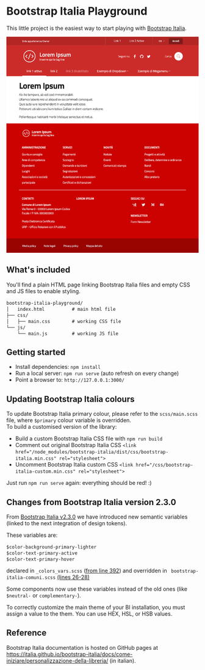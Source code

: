 # Bootstrap Italia Playground

This little project is the easiest way to start playing with [Bootstrap Italia](https://italia.github.io/bootstrap-italia/).

<img src="https://github.com/italia/bootstrap-italia-playground/blob/main/.github/bootstrap-italia-playground.png" width="800"> 

## What's included

You'll find a plain HTML page linking Bootstrap Italia files and empty CSS and JS files to enable styling.

```
bootstrap-italia-playground/
│   index.html          # main html file
├── css/
│   ├── main.css        # working CSS file
└── js/
    └── main.js         # working JS file
```

## Getting started

* Install dependencies: `npm install`
* Run a local server: `npm run serve` (auto refresh on every change)
* Point a browser to: `http://127.0.0.1:3000/`

## Updating Bootstrap Italia colours

To update Bootstrap Italia primary colour, please refer to the `scss/main.scss` file, where `$primary` colour variable is overridden.  
To build a customised version of the library:

* Build a custom Bootstrap Italia CSS file with `npm run build`
* Comment out original Bootstrap Italia CSS `<link href="/node_modules/bootstrap-italia/dist/css/bootstrap-italia.min.css" rel="stylesheet">`
* Uncomment Bootstrap Italia custom CSS `<link href="/css/bootstrap-italia-custom.min.css" rel="stylesheet">`

Just run `npm run serve` again: everything should be red! :)

## Changes from Bootstrap Italia version 2.3.0

From [Bootstrap Italia v2.3.0](https://github.com/italia/bootstrap-italia/releases/tag/v2.3.0) we have introduced new semantic variables (linked to the next integration of design tokens).

These variables are:

```sss
$color-background-primary-lighter
$color-text-primary-active
$color-text-primary-hover
```

declared in `_colors_vars.scss` ([from line 392](https://github.com/italia/bootstrap-italia/blob/main/src/scss/utilities/colors_vars.scss)) and overridden in ` bootstrap-italia-comuni.scss` [(lines 26-28)](https://github.com/italia/bootstrap-italia/blob/main/src/scss/bootstrap-italia-comuni.scss)

Some components now use these variables instead of the old ones (like `$neutral-` or `complementary-`).

To correctly customize the main theme of your BI installation, you must assign a value to the them. You can use HEX, HSL, or HSB values.

## Reference

Bootstrap Italia documentation is hosted on GitHub pages at https://italia.github.io/bootstrap-italia/docs/come-iniziare/personalizzazione-della-libreria/ (in italian).

